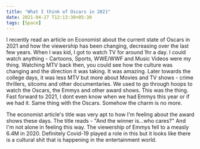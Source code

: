 ```yaml
---
title: "What I think of Oscars in 2021"
date: 2021-04-27 T12:13:30+05:30
tags: [Space]
---
```

I recently read an article on Economist about the current state of Oscars in 2021 and how the viewership has been changing, decreasing over the last few years. 
When I was kid, I got to watch TV for around 1hr a day. I could watch anything - Cartoons, Sports, WWE/WWF and Music Videos were my thing. Watching MTV back then, you could 
see how the culture was changing and the direction it was taking. It was amazing. Later towards the college days, it was less MTV but more about Movies and TV shows - crime thrillers, sitcoms and
other documentaries. We used to go through hoops to watch the Oscars, the Emmys and other award shows. This was the thing. 
Fast forward to 2021, I dont even know when we had Emmys this year or if we had it. Same thing with the Oscars. Somehow the charm is no more. 

The economist article's title was very apt to how I'm feeling about the award shows these days. The title reads - "And the winner is…who cares?"
And I'm not alone in feeling this way. The viewership of Emmys fell to a measly 6.4M in 2020. Definitely Covid-19 played a role in this but it looks like 
there is a cultural shit that is happening in the entertainment world. 
